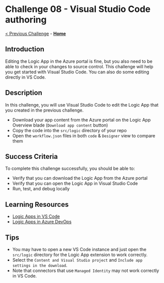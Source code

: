# Challenge 08 - Visual Studio Code authoring

[< Previous Challenge](./Challenge-07.md) - **[Home](../README.md)**

## Introduction

Editing the Logic App in the Azure portal is fine, but you also need to be able to check in your changes to source control.  This challenge will help you get started with Visual Studio Code. You can also do some editing directly in VS Code.

## Description

In this challenge, you will use Visual Studio Code to edit the Logic App that you created in the previous challenge.

- Download your app content from the Azure portal on the Logic App Overview blade (`Download app content` button)
- Copy the code into the `src/logic` directory of your repo
- Open the `workflow.json` files in both `code` & `Designer` view to compare them

## Success Criteria

To complete this challenge successfully, you should be able to:
- Verify that you can download the Logic App from the Azure portal
- Verify that you can open the Logic App in Visual Studio Code
- Run, test, and debug locally

## Learning Resources

- [Logic Apps in VS Code](https://learn.microsoft.com/en-us/azure/logic-apps/create-single-tenant-workflows-visual-studio-code)
- [Logic Apps in Azure DevOps](https://learn.microsoft.com/en-us/azure/logic-apps/set-up-devops-deployment-single-tenant-azure-logic-apps?tabs=azure-devops)

## Tips
- You may have to open a new VS Code instance and just open the `src/logic` directory for the Logic App extension to work correctly.
- Select the `Content and Visual Studio project` and `Include app settings in the download`.
- Note that connectors that use `Managed Identity` may not work correctly in VS Code.
